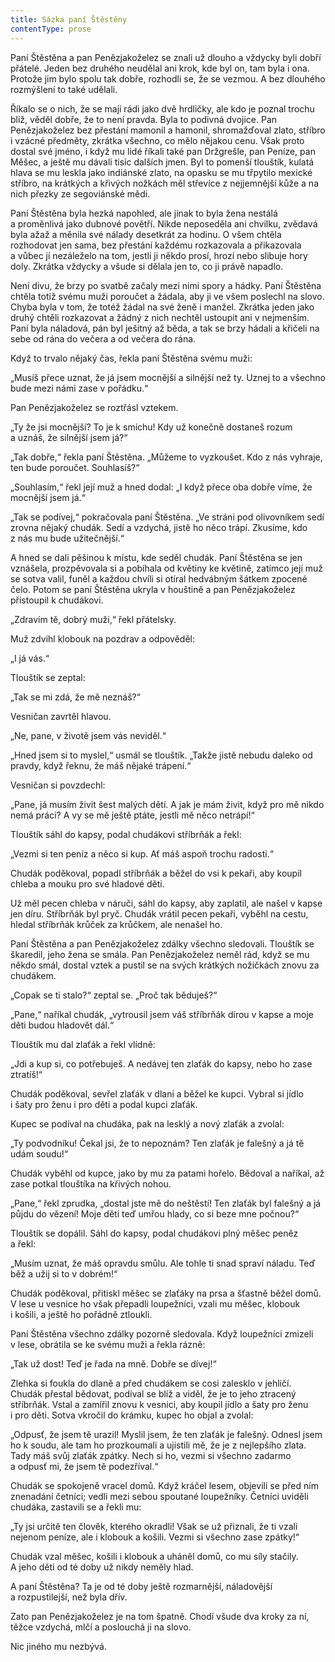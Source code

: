 ```yaml
---
title: Sázka paní Štěstěny
contentType: prose
---
```


Paní Štěstěna a pan Penězjakoželez se znali už dlouho a vždycky byli dobří přátelé. Jeden bez druhého neudělal ani krok, kde byl on, tam byla i ona. Protože jim bylo spolu tak dobře, rozhodli se, že se vezmou. A bez dlouhého rozmýšlení to také udělali.

Říkalo se o nich, že se mají rádi jako dvě hrdličky, ale kdo je poznal trochu blíž, věděl dobře, že to není pravda. Byla to podivná dvojice. Pan Penězjakoželez bez přestání mamonil a hamonil, shromažďoval zlato, stříbro i vzácné předměty, zkrátka všechno, co mělo nějakou cenu. Však proto dostal své jméno, i když mu lidé říkali také pan Držgrešle, pan Peníze, pan Měšec, a ještě mu dávali tisíc dalších jmen. Byl to pomenší tlouštík, kulatá hlava se mu leskla jako indiánské zlato, na opasku se mu třpytilo mexické stříbro, na krátkých a křivých nožkách měl střevíce z nejjemnější kůže a na nich přezky ze segoviánské mědi.

Paní Štěstěna byla hezká napohled, ale jinak to byla žena nestálá a proměnlivá jako dubnové povětří. Nikde neposeděla ani chvilku, zvědavá byla ažaž a měnila své nálady desetkrát za hodinu. O všem chtěla rozhodovat jen sama, bez přestání každému rozkazovala a přikazovala a vůbec jí nezáleželo na tom, jestli ji někdo prosí, hrozí nebo slibuje hory doly. Zkrátka vždycky a všude si dělala jen to, co ji právě napadlo.

Není divu, že brzy po svatbě začaly mezi nimi spory a hádky. Paní Štěstěna chtěla totiž svému muži poroučet a žádala, aby ji ve všem poslechl na slovo. Chyba byla v tom, že totéž žádal na své ženě i manžel. Zkrátka jeden jako druhý chtěli rozkazovat a žádný z nich nechtěl ustoupit ani v nejmenším. Paní byla náladová, pán byl ješitný až běda, a tak se brzy hádali a křičeli na sebe od rána do večera a od večera do rána.

Když to trvalo nějaký čas, řekla paní Štěstěna svému muži:

„Musíš přece uznat, že já jsem mocnější a silnější než ty. Uznej to a všechno bude mezi námi zase v pořádku.“

Pan Penězjakoželez se roztřásl vztekem.

„Ty že jsi mocnější? To je k smíchu! Kdy už konečně dostaneš rozum a uznáš, že silnější jsem já?“

„Tak dobře,“ řekla paní Štěstěna. „Můžeme to vyzkoušet. Kdo z nás vyhraje, ten bude poroučet. Souhlasíš?“

„Souhlasím,“ řekl její muž a hned dodal: „I když přece oba dobře víme, že mocnější jsem já.“

„Tak se podívej,“ pokračovala paní Štěstěna. „Ve stráni pod olivovníkem sedí zrovna nějaký chudák. Sedí a vzdychá, jistě ho něco trápí. Zkusíme, kdo z nás mu bude užitečnější.“

A hned se dali pěšinou k místu, kde seděl chudák. Paní Štěstěna se jen vznášela, prozpěvovala si a pobíhala od květiny ke květině, zatímco její muž se sotva valil, funěl a každou chvíli si otíral hedvábným šátkem zpocené čelo. Potom se paní Štěstěna ukryla v houštině a pan Penězjakoželez přistoupil k chudákovi.

„Zdravím tě, dobrý muži,“ řekl přátelsky.

Muž zdvihl klobouk na pozdrav a odpověděl:

„I já vás.“

Tlouštík se zeptal:

„Tak se mi zdá, že mě neznáš?“

Vesničan zavrtěl hlavou.

„Ne, pane, v životě jsem vás neviděl.“

„Hned jsem si to myslel,“ usmál se tlouštík. „Takže jistě nebudu daleko od pravdy, když řeknu, že máš nějaké trápení.“

Vesničan si povzdechl:

„Pane, já musím živit šest malých dětí. A jak je mám živit, když pro mě nikdo nemá práci? A vy se mě ještě ptáte, jestli mě něco netrápí!“

Tlouštík sáhl do kapsy, podal chudákovi stříbrňák a řekl:

„Vezmi si ten peníz a něco si kup. Ať máš aspoň trochu radosti.“

Chudák poděkoval, popadl stříbrňák a běžel do vsi k pekaři, aby koupil chleba a mouku pro své hladové děti.

Už měl pecen chleba v náruči, sáhl do kapsy, aby zaplatil, ale našel v kapse jen díru. Stříbrňák byl pryč. Chudák vrátil pecen pekaři, vyběhl na cestu, hledal stříbrňák krůček za krůčkem, ale nenašel ho.

Paní Štěstěna a pan Penězjakoželez zdálky všechno sledovali. Tlouštík se škaredil, jeho žena se smála. Pan Penězjakoželez neměl rád, když se mu někdo smál, dostal vztek a pustil se na svých krátkých nožičkách znovu za chudákem.

„Copak se ti stalo?“ zeptal se. „Proč tak běduješ?“

„Pane,“ naříkal chudák, „vytrousil jsem váš stříbrňák dírou v kapse a moje děti budou hladovět dál.“

Tlouštík mu dal zlaťák a řekl vlídně:

„Jdi a kup si, co potřebuješ. A nedávej ten zlaťák do kapsy, nebo ho zase ztratíš!“

Chudák poděkoval, sevřel zlaťák v dlani a běžel ke kupci. Vybral si jídlo i šaty pro ženu i pro děti a podal kupci zlaťák.

Kupec se podíval na chudáka, pak na lesklý a nový zlaťák a zvolal:

„Ty podvodníku! Čekal jsi, že to nepoznám? Ten zlaťák je falešný a já tě udám soudu!“

Chudák vyběhl od kupce, jako by mu za patami hořelo. Bědoval a naříkal, až zase potkal tlouštíka na křivých nohou.

„Pane,“ řekl zprudka, „dostal jste mě do neštěstí! Ten zlaťák byl falešný a já půjdu do vězení! Moje děti teď umřou hlady, co si beze mne počnou?“

Tlouštík se dopálil. Sáhl do kapsy, podal chudákovi plný měšec peněz a řekl:

„Musím uznat, že máš opravdu smůlu. Ale tohle ti snad spraví náladu. Teď běž a užij si to v dobrém!“

Chudák poděkoval, přitiskl měšec se zlaťáky na prsa a šťastně běžel domů. V lese u vesnice ho však přepadli loupežníci, vzali mu měšec, klobouk i košili, a ještě ho pořádně ztloukli.

Paní Štěstěna všechno zdálky pozorně sledovala. Když loupežníci zmizeli v lese, obrátila se ke svému muži a řekla rázně:

„Tak už dost! Teď je řada na mně. Dobře se dívej!“

Zlehka si foukla do dlaně a před chudákem se cosi zalesklo v jehličí. Chudák přestal bědovat, podíval se blíž a viděl, že je to jeho ztracený stříbrňák. Vstal a zamířil znovu k vesnici, aby koupil jídlo a šaty pro ženu i pro děti. Sotva vkročil do krámku, kupec ho objal a zvolal:

„Odpusť, že jsem tě urazil! Myslil jsem, že ten zlaťák je falešný. Odnesl jsem ho k soudu, ale tam ho prozkoumali a ujistili mě, že je z nejlepšího zlata. Tady máš svůj zlaťák zpátky. Nech si ho, vezmi si všechno zadarmo a odpusť mi, že jsem tě podezříval.“

Chudák se spokojeně vracel domů. Když kráčel lesem, objevili se před ním znenadání četníci; vedli mezi sebou spoutané loupežníky. Četníci uviděli chudáka, zastavili se a řekli mu:

„Ty jsi určitě ten člověk, kterého okradli! Však se už přiznali, že ti vzali nejenom peníze, ale i klobouk a košili. Vezmi si všechno zase zpátky!“

Chudák vzal měšec, košili i klobouk a uháněl domů, co mu síly stačily. A jeho děti od té doby už nikdy neměly hlad.

A paní Štěstěna? Ta je od té doby ještě rozmarnější, náladovější a rozpustilejší, než byla dřív.

Zato pan Penězjakoželez je na tom špatně. Chodí všude dva kroky za ní, těžce vzdychá, mlčí a poslouchá ji na slovo.

Nic jiného mu nezbývá.
